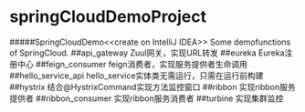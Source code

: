 # springCloudDemoProject
#####SpringCloudDemo&lt;&lt;create on IntelliJ IDEA>>
    Some demofunctions of SpringCloud.
##api_gateway 
    Zuul网关，实现URL转发
##eureka
    Eureka注册中心
##feign_consumer 
    feign消费者，实现服务提供者生命调用
##hello_service_api
    hello_service实体类无需运行，只需在运行前构建
##hystrix 
    结合@HystrixCommand实现方法监控窗口
##ribbon 
    实现ribbon服务提供者
##ribbon_consumer
    实现ribbon服务消费者
##turbine
    实现集群监控
